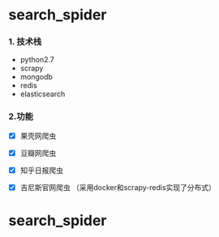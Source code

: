 
# search_spider


### 1. 技术栈
- python2.7
- scrapy
- mongodb
- redis
- elasticsearch

### 2.功能
- [x] 果壳网爬虫
- [x] 豆瓣网爬虫
- [x] 知乎日报爬虫
- [x] 吉尼斯官网爬虫 （采用docker和scrapy-redis实现了分布式）




# search_spider

